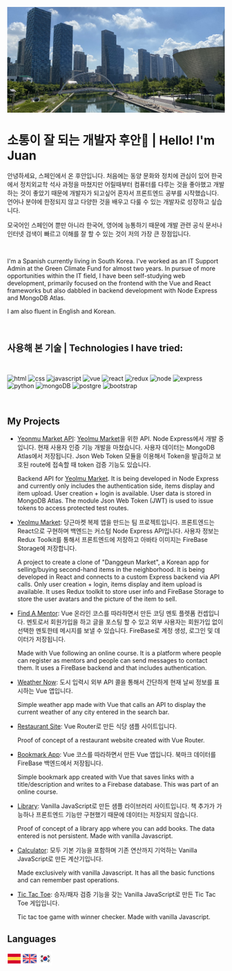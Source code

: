 <p align="center">
    <img src="https://github.com/Resdayn/Resdayn/blob/main/img/centralPark.JPG?raw=true">
</p>

# 소통이 잘 되는 개발자 후안👋 | Hello! I'm Juan

안녕하세요, 스페인에서 온 후안입니다. 처음에는 동양 문화와 정치에 관심이 있어 한국에서 정치외교학 석사 과정을 마쳤지만 어릴때부터 컴퓨터를 다루는 것을 좋아했고 개발하는 것이 좋았기 때문에 개발자가 되고싶어 혼자서 프론트엔드 공부를 시작했습니다. 언어나 분야에 한정되지 않고 다양한 것을 배우고 다룰 수 있는 개발자로 성장하고 싶습니다.

모국어인 스페인어 뿐만 아니라 한국어, 영어에 능통하기 때문에 개발 관련 공식 문서나 인터넷 검색이 빠르고 이해를 잘 할 수 있는 것이 저의 가장 큰 장점입니다.

<br>

I'm a Spanish currently living in South Korea. I've worked as an IT Support Admin at the Green Climate Fund for almost two years. In pursue of more opportunities within the IT field, I have been self-studying web development, primarily focused on the frontend with the Vue and React frameworks but also dabbled in backend development with Node Express and MongoDB Atlas. 

I am also fluent in English and Korean.

<br>


## 사용해 본 기술 | Technologies I have tried:
<br>

  ![html](https://img.shields.io/badge/HTML5-E34F26?style=for-the-badge&logo=html5&logoColor=white "html")
  ![css](https://img.shields.io/badge/CSS3-1572B6?style=for-the-badge&logo=css3&logoColor=white)
  ![javascript](https://img.shields.io/badge/JavaScript-323330?style=for-the-badge&logo=javascript&logoColor=F7DF1E)
  ![vue](https://img.shields.io/badge/Vue.js-35495E?style=for-the-badge&logo=vuedotjs&logoColor=4FC08D)
  ![react](https://img.shields.io/badge/React-20232A?style=for-the-badge&logo=react&logoColor=61DAFB)
  ![redux](https://img.shields.io/badge/Redux-593D88?style=for-the-badge&logo=redux&logoColor=white)
  ![node](https://img.shields.io/badge/Node.js-43853D?style=for-the-badge&logo=node.js&logoColor=white)
  ![express](https://img.shields.io/badge/Express.js-404D59?style=for-the-badge)
  ![python](https://img.shields.io/badge/Python-FFD43B?style=for-the-badge&logo=python&logoColor=darkgreen)
  ![mongoDB](https://img.shields.io/badge/MongoDB-4EA94B?style=for-the-badge&logo=mongodb&logoColor=white)
  ![postgre](https://img.shields.io/badge/PostgreSQL-316192?style=for-the-badge&logo=postgresql&logoColor=white)
  ![bootstrap](https://img.shields.io/badge/Bootstrap-563D7C?style=for-the-badge&logo=bootstrap&logoColor=white)

<br>

## My Projects
- <a href="https://github.com/Resdayn/Yeolmu-market-api">Yeonmu Market API</a>: <a href="https://github.com/Resdayn/Yeolmu-market"> Yeolmu Market</a>을 위한 API. Node Express에서 개발 중입니다. 현재 사용자 인증 기능 개발을 마쳤습니다. 사용자 데이터는 MongoDB Atlas에서 저장됩니다. Json Web Token 모듈을 이용해서 Token을 발급하고 보호된 route에 접속할 때 token 검증 기능도 있습니다. 
   
   Backend API for <a href="https://github.com/Resdayn/Yeolmu-market"> Yeolmu Market</a>. It is being developed in Node Express and currently only includes the authentication side, items display and item upload. User creation + login is available. User data is stored in MongoDB Atlas. The module Json Web Token (JWT) is used to issue tokens to access protected test routes.


- <a href="https://github.com/Resdayn/Yeolmu-market">Yeolmu Market</a>: 당근마켓 복제 앱을 만드는 팀 프로젝트입니다. 프론트엔드는 React으로 구현하며 백엔드는 커스텀 Node Express API입니다. 사용자 정보는 Redux Toolkit를 통해서 프론트엔드에 저장하고 아바타 이미지는 FireBase Storage에 저장합니다.
     
     A project to create a clone of "Danggeun Market", a Korean app for selling/buying second-hand items in the neighborhood. It is being developed in React and connects to a custom Express backend via API calls. Only user creation + login, items display and item upload is available. It uses Redux toolkit to store user info and FireBase Storage to store the user avatars and the picture of the item to sell.
     
- <a href="https://github.com/Resdayn/find-a-mentor-app">Find A Mentor</a>: Vue 온라인 코스를 따라하면서 만든 코딩 멘토 플렛폼 컨셉입니다. 멘토로서 회원가입을 하고 글을 포스팅 할 수 있고 외부 사용자는 회원가입 없이 선택한 멘토한테 메시지를 보낼 수 있습니다. FireBase로 계정 생성, 로그인 및 데이터가 저장됩니다.

   Made with Vue following an online course. It is a platform where people can register as mentors and people can send messages to contact them. It uses a FireBase backend and that includes authentication.

- <a href="https://github.com/Resdayn/weather-now">Weather Now</a>: 도시 입력시 외부 API 콜을 통해서 간단하게 현재 날씨 정보를 표시하는 Vue 앱입니다.
   
   Simple weather app made with Vue that calls an API to display the current weather of any city entered in the search bar. 


- <a href="https://github.com/Resdayn/restaurant_site">Restaurant Site</a>: Vue Router로 만든 식당 샘플 사이트입니다.
   
   Proof of concept of a restaurant website created with Vue Router.


- <a href="https://github.com/Resdayn/bookmark-app">Bookmark App</a>: Vue 코스를 따라하면서 만든 Vue 앱입니다. 북마크 데이터를 FireBase 백엔드에서 저장됩니다.
   
   Simple bookmark app created with Vue that saves links with a title/description and writes to a Firebase database. This was part of an online course.


- <a href="https://github.com/Resdayn/jsLibrary">Library</a>: Vanilla JavaScript로 만든 샘플 라이브러리 사이트입니다. 책 추가가 가능하나 프론트엔드 기능만 구현했기 때문에 데이터는 저장되지 않습니다. 
   
   Proof of concept of a library app where you can add books. The data entered is not persistent. Made with vanilla Javascript.

- <a href="https://github.com/Resdayn/jsCalculator">Calculator</a>: 모두 기본 기능을 포함하며 기존 연산까지 기억하는 Vanilla JavaScript로 만든 계산기입니다.
   
   Made exclusively with vanilla Javascript. It has all the basic functions and can remember past operations.


- <a href="https://github.com/Resdayn/tictactoe">Tic Tac Toe</a>: 승자/패자 검증 기능을 갖는 Vanilla JavaScript로 만든 Tic Tac Toe 게입입니다.
   
   Tic tac toe game with winner checker. Made with vanilla Javascript.

## Languages
<img src="img/spain.png"></img>
<img src="img/united-kingdom.png"></img>
<img src="img/south-korea.png"></img>
